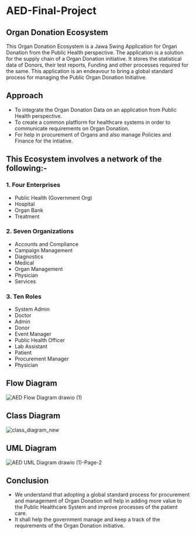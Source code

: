 # AED-Final-Project

## Organ Donation Ecosystem 
This Organ Donation Ecosystem is a Jawa Swing Application for Organ Donation from the Public Health perspective. The application is a solution for the supply chain of a Organ Donation initiative. It stores the statistical data of Donors, their test reports, Funding and other processes required for the same. This application is an endeavour to bring a global standard process for managing the Public Organ Donation Initiative.

## Approach
- To integrate the Organ Donation Data on an application from Public Health perspective.
- To create a common platflorm for healthcare systems in order to communicate requirements on Organ Donation.
- For help in procurement of Organs and also manage Policies and Finance for the intiative.

## This Ecosystem involves a network of the following:-

### 1.	Four Enterprises
- Public Health (Government Org)
- Hospital
- Organ Bank
- Treatment

### 2.	Seven Organizations
- Accounts and Compliance
- Campaign Management
- Diagnostics
- Medical
- Organ Management
- Physician
- Services

### 3.	Ten Roles
- System Admin
- Doctor
- Admin
- Donor
- Event Manager
- Public Health Officer
- Lab Assistant
- Patient
- Procurement Manager
- Physician

## Flow Diagram

![AED Flow Diagram drawio (1)](https://user-images.githubusercontent.com/114179722/206931583-224e8c4b-8742-4a57-a5d4-615ed7f93ea3.jpg)

## Class Diagram
![class_diagram_new](https://user-images.githubusercontent.com/114179722/206962498-7f1eb2f3-e85d-42ed-82be-d0d55d91c410.png)


## UML Diagram
![AED UML Diagram drawio (1)-Page-2](https://user-images.githubusercontent.com/114179722/206944262-600d2840-0583-4692-86f5-9b4789715f9a.jpg)


## Conclusion 
- We understand that adopting a global standard process for procurement and management of Organ Donation will help in adding more value to the Public Healthcare System and improve processes of the patient care.
- It shall help the government manage and keep a track of the requirements of the Organ Donation initiative.

